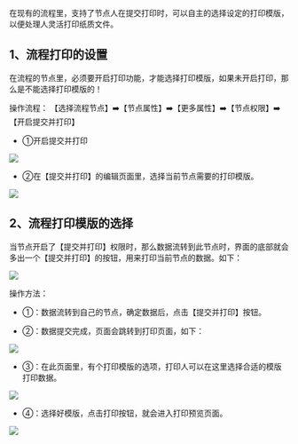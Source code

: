 在现有的流程里，支持了节点人在提交打印时，可以自主的选择设定的打印模版，以便处理人灵活打印纸质文件。

## 1、流程打印的设置
在流程的节点里，必须要开启打印功能，才能选择打印模版，如果未开启打印，那么是不能选择打印模版的！

操作流程： 【选择流程节点】:arrow_right:【节点属性】:arrow_right:【更多属性】:arrow_right:【节点权限】:arrow_right:【开启提交并打印】

* ①开启提交并打印 

![](../img/7-4-3i1.png)

* ②在【提交并打印】的编辑页面里，选择当前节点需要的打印模版。

![](../img/7-4-3i2.gif)


## 2、流程打印模版的选择
当节点开启了【提交并打印】权限时，那么数据流转到此节点时，界面的底部就会多出一个【提交并打印】的按钮，用来打印当前节点的数据。如下：

![](../img/7-4-3i3.png)

操作方法：

* ①：数据流转到自己的节点，确定数据后，点击【提交并打印】按钮。

* ②：数据提交完成，页面会跳转到打印页面，如下：

![](../img/7-4-3i4.png)

* ③：在此页面里，有个打印模版的选项，打印人可以在这里选择合适的模版打印数据。

![](../img/7-4-3i5.png)

* ④：选择好模版，点击打印按钮，就会进入打印预览页面。

![](../img/7-4-3i6.png)



